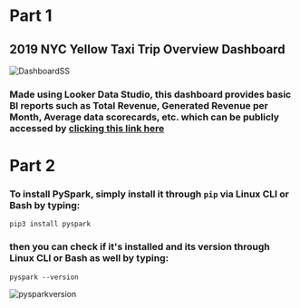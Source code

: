 # Part 1
## 2019 NYC Yellow Taxi Trip Overview Dashboard
![DashboardSS](https://github.com/jimbopls/Data-Fellowship-8-Suryo/blob/main/PracticeCase5/Data%20Studio%20Dashboard%20Screenshot.png)
### Made using Looker Data Studio, this dashboard provides basic BI reports such as Total Revenue, Generated Revenue per Month, Average data scorecards, etc. which can be publicly accessed by [clicking this link here](https://datastudio.google.com/u/0/reporting/412a76f4-f393-405a-8450-4f31cb18e22d)

# Part 2
### To install PySpark, simply install it through `pip` via Linux CLI or Bash by typing:
 `pip3 install pyspark`
### then you can check if it's installed and its version through Linux CLI or Bash as well by typing:
 `pyspark --version`
 
![pysparkversion](https://github.com/jimbopls/Data-Fellowship-8-Suryo/blob/main/PracticeCase5/PySpark%20version.png)
